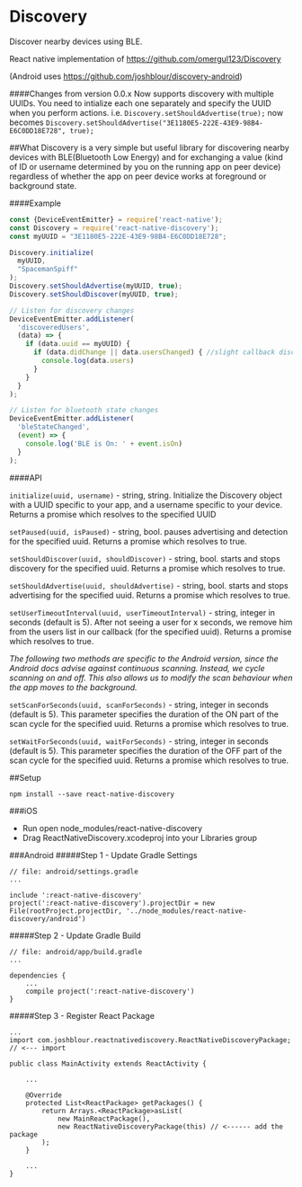 # Discovery  
Discover nearby devices using BLE.

React native implementation of https://github.com/omergul123/Discovery

(Android uses https://github.com/joshblour/discovery-android)

####Changes from version 0.0.x
Now supports discovery with multiple UUIDs. You need to intialize each one separately and specify the UUID when you perform actions.
i.e. `Discovery.setShouldAdvertise(true);` now becomes `Discovery.setShouldAdvertise("3E1180E5-222E-43E9-98B4-E6C0DD18E728", true);`

##What
Discovery is a very simple but useful library for discovering nearby devices with BLE(Bluetooth Low Energy) and for exchanging a value (kind of ID or username determined by you on the running app on peer device) regardless of whether the app on peer device works at foreground or background state.

####Example
```js
const {DeviceEventEmitter} = require('react-native');
const Discovery = require('react-native-discovery');
const myUUID = "3E1180E5-222E-43E9-98B4-E6C0DD18E728";

Discovery.initialize(
  myUUID,
  "SpacemanSpiff"
);
Discovery.setShouldAdvertise(myUUID, true);
Discovery.setShouldDiscover(myUUID, true);

// Listen for discovery changes
DeviceEventEmitter.addListener(
  'discoveredUsers',
  (data) => {
    if (data.uuid == myUUID) {
      if (data.didChange || data.usersChanged) { //slight callback discrepancy between the iOS and Android libraries
        console.log(data.users)
      }
    }
  }
);

// Listen for bluetooth state changes
DeviceEventEmitter.addListener(
  'bleStateChanged',
  (event) => {
    console.log('BLE is On: ' + event.isOn)
  }
);


```


####API

`initialize(uuid, username)` - string, string. Initialize the Discovery object with a UUID specific to your app, and a username specific to your device. Returns a promise which resolves to the specified UUID

`setPaused(uuid, isPaused)` - string, bool. pauses advertising and detection for the specified uuid. Returns a promise which resolves to true.

`setShouldDiscover(uuid, shouldDiscover)` - string, bool. starts and stops discovery for the specified uuid. Returns a promise which resolves to true.

`setShouldAdvertise(uuid, shouldAdvertise)` - string, bool. starts and stops advertising for the specified uuid. Returns a promise which resolves to true.

`setUserTimeoutInterval(uuid, userTimeoutInterval)` - string, integer in seconds (default is 5). After not seeing a user for x seconds, we remove him from the users list in our callback (for the specified uuid). Returns a promise which resolves to true.
  
  
*The following two methods are specific to the Android version, since the Android docs advise against continuous scanning. Instead, we cycle scanning on and off. This also allows us to modify the scan behaviour when the app moves to the background.*

`setScanForSeconds(uuid, scanForSeconds)` - string, integer in seconds (default is 5). This parameter specifies the duration of the ON part of the scan cycle for the specified uuid. Returns a promise which resolves to true.
    
`setWaitForSeconds(uuid, waitForSeconds)` - string, integer in seconds (default is 5). This parameter specifies the duration of the OFF part of the scan cycle for the specified uuid. Returns a promise which resolves to true.


##Setup

````
npm install --save react-native-discovery
````

###iOS
* Run open node_modules/react-native-discovery
* Drag ReactNativeDiscovery.xcodeproj into your Libraries group

###Android
#####Step 1 - Update Gradle Settings

```
// file: android/settings.gradle
...

include ':react-native-discovery'
project(':react-native-discovery').projectDir = new File(rootProject.projectDir, '../node_modules/react-native-discovery/android')
```
#####Step 2 - Update Gradle Build

```
// file: android/app/build.gradle
...

dependencies {
    ...
    compile project(':react-native-discovery')
}
```
#####Step 3 - Register React Package
```
...
import com.joshblour.reactnativediscovery.ReactNativeDiscoveryPackage; // <--- import

public class MainActivity extends ReactActivity {

    ...

    @Override
    protected List<ReactPackage> getPackages() {
        return Arrays.<ReactPackage>asList(
            new MainReactPackage(),
            new ReactNativeDiscoveryPackage(this) // <------ add the package
        );
    }

    ...
}
```
